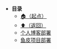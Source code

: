 * **目录**
  * [🏠（起点）](/study/README)
  * [⬆️（返回）](/study/运维/README)
  * [个人博客部署](/study/运维/05-项目部署/个人博客部署)
  * [鱼皮项目部署](/study/运维/05-项目部署/鱼皮项目部署)